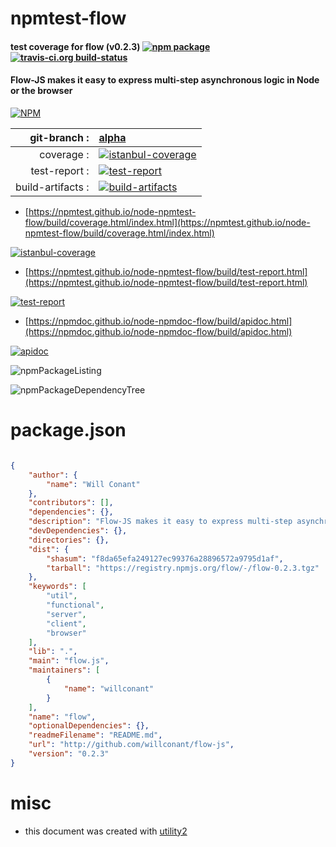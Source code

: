 # npmtest-flow

#### test coverage for  flow (v0.2.3)  [![npm package](https://img.shields.io/npm/v/npmtest-flow.svg?style=flat-square)](https://www.npmjs.org/package/npmtest-flow) [![travis-ci.org build-status](https://api.travis-ci.org/npmtest/node-npmtest-flow.svg)](https://travis-ci.org/npmtest/node-npmtest-flow)

#### Flow-JS makes it easy to express multi-step asynchronous logic in Node or the browser

[![NPM](https://nodei.co/npm/flow.png?downloads=true&downloadRank=true&stars=true)](https://www.npmjs.com/package/flow)

| git-branch : | [alpha](https://github.com/npmtest/node-npmtest-flow/tree/alpha)|
|--:|:--|
| coverage : | [![istanbul-coverage](https://npmtest.github.io/node-npmtest-flow/build/coverage.badge.svg)](https://npmtest.github.io/node-npmtest-flow/build/coverage.html/index.html)|
| test-report : | [![test-report](https://npmtest.github.io/node-npmtest-flow/build/test-report.badge.svg)](https://npmtest.github.io/node-npmtest-flow/build/test-report.html)|
| build-artifacts : | [![build-artifacts](https://npmtest.github.io/node-npmtest-flow/glyphicons_144_folder_open.png)](https://github.com/npmtest/node-npmtest-flow/tree/gh-pages/build)|

- [https://npmtest.github.io/node-npmtest-flow/build/coverage.html/index.html](https://npmtest.github.io/node-npmtest-flow/build/coverage.html/index.html)

[![istanbul-coverage](https://npmtest.github.io/node-npmtest-flow/build/screenCapture.buildCi.browser.%252Ftmp%252Fbuild%252Fcoverage.lib.html.png)](https://npmtest.github.io/node-npmtest-flow/build/coverage.html/index.html)

- [https://npmtest.github.io/node-npmtest-flow/build/test-report.html](https://npmtest.github.io/node-npmtest-flow/build/test-report.html)

[![test-report](https://npmtest.github.io/node-npmtest-flow/build/screenCapture.buildCi.browser.%252Ftmp%252Fbuild%252Ftest-report.html.png)](https://npmtest.github.io/node-npmtest-flow/build/test-report.html)

- [https://npmdoc.github.io/node-npmdoc-flow/build/apidoc.html](https://npmdoc.github.io/node-npmdoc-flow/build/apidoc.html)

[![apidoc](https://npmdoc.github.io/node-npmdoc-flow/build/screenCapture.buildCi.browser.%252Ftmp%252Fbuild%252Fapidoc.html.png)](https://npmdoc.github.io/node-npmdoc-flow/build/apidoc.html)

![npmPackageListing](https://npmtest.github.io/node-npmtest-flow/build/screenCapture.npmPackageListing.svg)

![npmPackageDependencyTree](https://npmtest.github.io/node-npmtest-flow/build/screenCapture.npmPackageDependencyTree.svg)



# package.json

```json

{
    "author": {
        "name": "Will Conant"
    },
    "contributors": [],
    "dependencies": {},
    "description": "Flow-JS makes it easy to express multi-step asynchronous logic in Node or the browser",
    "devDependencies": {},
    "directories": {},
    "dist": {
        "shasum": "f8da65efa249127ec99376a28896572a9795d1af",
        "tarball": "https://registry.npmjs.org/flow/-/flow-0.2.3.tgz"
    },
    "keywords": [
        "util",
        "functional",
        "server",
        "client",
        "browser"
    ],
    "lib": ".",
    "main": "flow.js",
    "maintainers": [
        {
            "name": "willconant"
        }
    ],
    "name": "flow",
    "optionalDependencies": {},
    "readmeFilename": "README.md",
    "url": "http://github.com/willconant/flow-js",
    "version": "0.2.3"
}
```



# misc
- this document was created with [utility2](https://github.com/kaizhu256/node-utility2)
